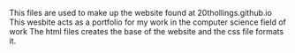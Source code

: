 This files are used to make up the website found at 20thollings.github.io
This wesbite acts as a portfolio for my work in the computer science field of work
The html files creates the base of the website and the css file formats it.